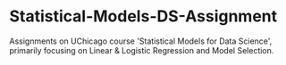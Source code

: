 # Statistical-Models-DS-Assignment
Assignments on UChicago course 'Statistical Models for Data Science', 
primarily focusing on Linear &amp; Logistic Regression and Model Selection.

